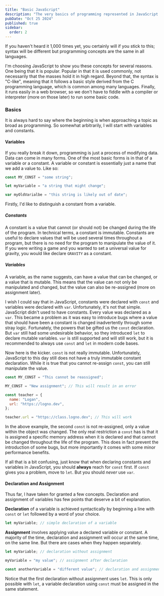 ```yaml
---
title: "Basic JavaScript"
description: "The very basics of programming represented in JavaScript syntax"
pubDate: "Oct 25 2024"
published: true
sidebar:
  order: 2
---
```


If you haven't heard it 1,000 times yet, you certainly will if you stick to this; syntax will be different but programming concepts are the same in all languages.

I'm choosing JavaScript to show you these concepts for several reasons. One being that it is popular. Popular in that it is used commonly, not necessarily that the masses hold it in high regard. Beyond that, the syntax is "C-like", meaning that it follows a basic style derived from the C programming language, which is common among many languages. Finally, it runs easily in a web browser, so we don't have to fiddle with a compiler or interpreter (more on those later) to run some basic code.

### Basics

It is always hard to say where the beginning is when approaching a topic as broad as programming. So somewhat arbitrarily, I will start with variables and constants.

#### Variables

If you really break it down, programming is just a process of modifying data. Data can come in many forms. One of the most basic forms is in that of a variable or a constant. A variable or constant is essentially just a name that we add a value to. Like so:

```javascript
const MY_CONST = "some string";

let myVariable = "a string that might change";

var myOldVarialbe = "this string is likely out of date";
```

Firstly, I'd like to distinguish a constant from a variable.

##### Constants

A constant is a value that cannot (or should not) be changed during the life of the program. In technical terms, a constant is immutable. Constants are useful to declare values that will be used several times throughout a program, but there is no need for the program to manipulate the value of it. If you were writing a game and you wanted to set a universal value for gravity, you would like declare `GRAVITY` as a constant.

##### Variables

A variable, as the name suggests, can have a value that can be changed, or a value that is mutable. This means that the value can not only be manipulated and changed, but the value can also be re-assigned (more on assignment later).

I wish I could say that in JavaScript, constants were declared with `const` and variables were declared with `var`. Unfortunately, it's not that simple. JavaScript didn't used to have constants. Every value was declared as a `var`. This became a problem as it was easy to introduce bugs where a value that should have been a constant is changed inadvertently through some stray logic. Fortunately, the powers that be gifted us the `const` declaration. But `var` still had some undesirable behavior, so they introduced `let` to declare mutable variables. `var` is still supported and will still work, but it is recommended to always use `const` and `let` in modern code bases.

Now here is the kicker. `const` is not really immutable. Unfortunately, JavaScript to this day still does not have a truly immutable constant declaration. While it is true that you cannot re-assign `const`, you can still manipulate the value.

```javascript
const MY_CONST = "This cannot be reassigned";

MY_CONST = "New assignment"; // This will result in an error

const teacher = {
  name: "Logan",
  url: "https://logno.dev",
};

teacher.url = "https://class.logno.dev"; // This will work
```

In the above example, the second `const` is not re-assigned, only a value within the object was changed. The only real restriction a `const` has is that it is assigned a specific memory address when it is declared and that cannot be changed throughout the life of the program. This does in fact prevent the introduction of some bugs, but more importantly it comes with some minor performance benefits.

If all that is a bit confusing, just know that when declaring constants and variables in JavaScript, you should **always** reach for `const` first. If `const` gives you a problem, move to `let`. But you should _never_ use `var`.

#### Declaration and Assignment

Thus far, I have taken for granted a few concepts. Declaration and assignment of variables has few points that deserve a bit of explanation.

**Declaration** of a variable is achieved syntactically by beginning a line with `const` or `let` followed by a word of your choice.

```javascript
let myVariable; // simple declaration of a variable
```

**Assignment** involves applying value a declared variable or constant. A majority of the time, declaration and assignment will occur at the same time, on the same line. But there are cases when they happen separately.

```javascript
let myVariable; // declaration without assignment

myVariable = "my value"; // assignment after declaration

const anotherVariable = "different value"; // declaration and assignment
```

Notice that the first declaration without assignment uses `let`. This is only possible with `let`, a variable declaration using `const` must be assigned in the same statement.
